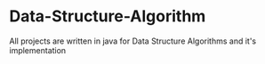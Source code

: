 # Data-Structure-Algorithm
All projects are written in java for  Data Structure Algorithms and it's implementation

